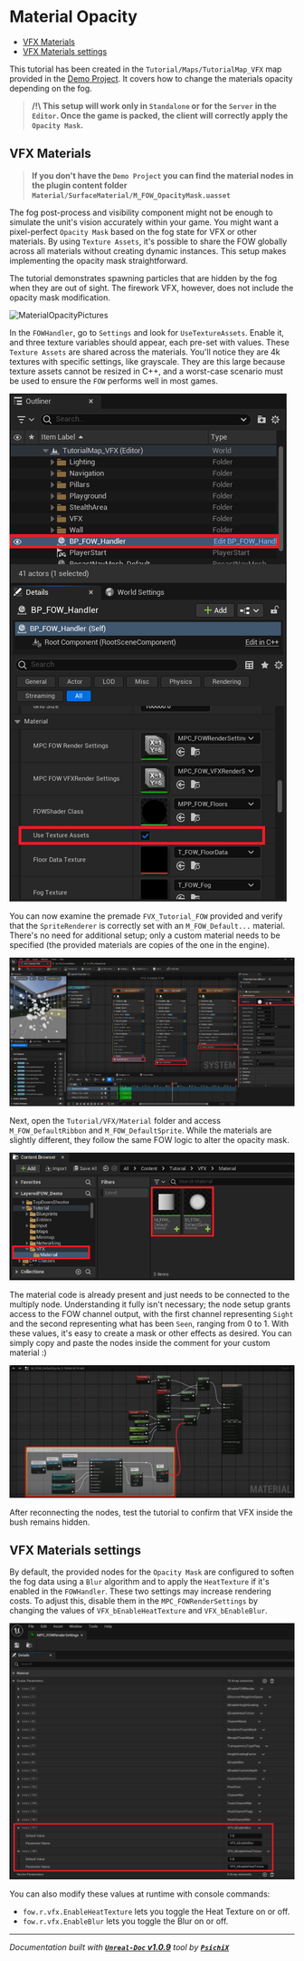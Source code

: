 # Material Opacity

- [VFX Materials](#vfx-materials)
- [VFX Materials settings](#vfx-materials-settings)

This tutorial has been created in the `Tutorial/Maps/TutorialMap_VFX` map provided in the [Demo Project](https://github.com/gandoulf/LayeredFOW_Demo).
It covers how to change the materials opacity depending on the fog.

> **/!\ This setup will work only in `Standalone` or for the `Server` in the `Editor`. Once the game is packed, the client will correctly apply the `Opacity Mask`. <br />**

## VFX Materials

> **If you don't have the `Demo Project` you can find the material nodes in the plugin content folder `Material/SurfaceMaterial/M_FOW_OpacityMask.uasset` <br />**

The fog post-process and visibility component might not be enough to simulate the unit's vision accurately within your game. You might want a pixel-perfect
`Opacity Mask` based on the fog state for VFX or other materials. By using `Texture Assets`, it's possible to share the FOW globally across all materials
without creating dynamic instances. This setup makes implementing the opacity mask straightforward.

The tutorial demonstrates spawning particles that are hidden by the fog when they are out of sight. The firework VFX, however, does not include the opacity
mask modification.

![MaterialOpacityPictures](../../../assets/Tutorial/Rendering/VFX/0_ParticuleSpawning.png)

In the `FOWHandler`, go to `Settings` and look for `UseTextureAssets`. Enable it, and three texture variables should appear, each pre-set with values. These
`Texture Assets` are shared across the materials. You'll notice they are 4k textures with specific settings, like grayscale. They are this large because
texture assets cannot be resized in C++, and a worst-case scenario must be used to ensure the `FOW` performs well in most games.

![MaterialOpacityPictures](../../../assets/Tutorial/Rendering/VFX/1_UseTextureAssets.png)

You can now examine the premade `FVX_Tutorial_FOW` provided and verify that the `SpriteRenderer` is correctly set with an `M_FOW_Default...` material. There's
no need for additional setup; only a custom material needs to be specified (the provided materials are copies of the one in the engine).

![MaterialOpacityPictures](../../../assets/Tutorial/Rendering/VFX/2_OpenVFX_SetupMaterial.png)

Next, open the `Tutorial/VFX/Material` folder and access `M_FOW_DefaultRibbon` and `M_FOW_DefaultSprite`. While the materials are slightly different, they follow
the same FOW logic to alter the opacity mask.

![MaterialOpacityPictures](../../../assets/Tutorial/Rendering/VFX/3_OpenAndUpdateMaterial.png)

The material code is already present and just needs to be connected to the multiply node. Understanding it fully isn't necessary; the node setup grants access to
the FOW channel output, with the first channel representing `Sight` and the second representing what has been `Seen`, ranging from 0 to 1. With these values, it's
easy to create a mask or other effects as desired. You can simply copy and paste the nodes inside the comment for your custom material :)

![MaterialOpacityPictures](../../../assets/Tutorial/Rendering/VFX/4_ConnectFogToMultiply.png)

After reconnecting the nodes, test the tutorial to confirm that VFX inside the bush remains hidden.

## VFX Materials settings

By default, the provided nodes for the `Opacity Mask` are configured to soften the fog data using a `Blur` algorithm and to apply the `HeatTexture` if it's enabled
in the `FOWHandler`. These two settings may increase rendering costs. To adjust this, disable them in the `MPC_FOWRenderSettings` by changing the values of
`VFX_bEnableHeatTexture` and `VFX_bEnableBlur`.

![MaterialOpacityPictures](../../../assets/Tutorial/Rendering/VFX/5_ChangeSettingsMPC.png)

You can also modify these values at runtime with console commands:
- `fow.r.vfx.EnableHeatTexture` lets you toggle the Heat Texture on or off.
- `fow.r.vfx.EnableBlur` lets you toggle the Blur on or off.

---
_Documentation built with [**`Unreal-Doc` v1.0.9**](https://github.com/PsichiX/unreal-doc) tool by [**`PsichiX`**](https://github.com/PsichiX)_